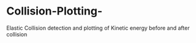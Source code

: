 # Collision-Plotting-
Elastic Collision detection and plotting of Kinetic energy before and after collision 
